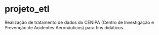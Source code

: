 # projeto_etl
Realização de tratamento de dados do CENIPA (Centro de Investigação e Prevenção de Acidentes Aeronáuticos) para fins didáticos.

